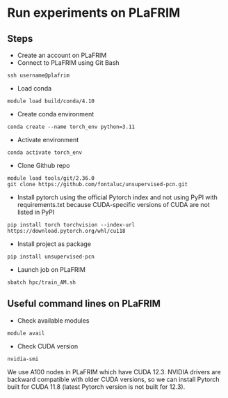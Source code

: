 # Run experiments on PLaFRIM

## Steps 
* Create an account on PLaFRIM
* Connect to PLaFRIM using Git Bash
```
ssh username@plafrim
```
* Load conda
```
module load build/conda/4.10
```
* Create conda environment
```
conda create --name torch_env python=3.11
```
* Activate environment
```
conda activate torch_env
```
* Clone Github repo
```
module load tools/git/2.36.0
git clone https://github.com/fontaluc/unsupervised-pcn.git
```
* Install pytorch using the official Pytorch index and not using PyPI with requirements.txt because CUDA-specific versions of CUDA are not listed in PyPI
```
pip install torch torchvision --index-url https://download.pytorch.org/whl/cu118
```
* Install project as package
```
pip install unsupervised-pcn
```
* Launch job on PLaFRIM
```
sbatch hpc/train_AM.sh
```

## Useful command lines on PLaFRIM
* Check available modules
```
module avail
```
* Check CUDA version
```
nvidia-smi
```
We use A100 nodes in PLaFRIM which have CUDA 12.3. NVIDIA drivers are backward compatible with older CUDA versions, so we can install Pytorch built for CUDA 11.8 (latest Pytorch version is not built for 12.3). 